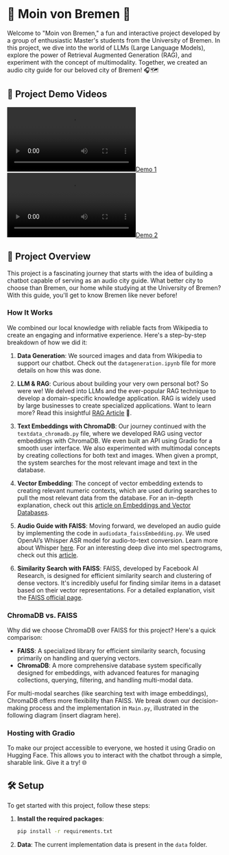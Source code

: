 # 🌟 Moin von Bremen 🌟

Welcome to "Moin von Bremen," a fun and interactive project developed by a group of enthusiastic Master's students from the University of Bremen. In this project, we dive into the world of LLMs (Large Language Models), explore the power of Retrieval Augmented Generation (RAG), and experiment with the concept of multimodality. Together, we created an audio city guide for our beloved city of Bremen! 🎧🗺️

## 🎥 Project Demo Videos

   [![Demo 1]( demo/edited_1.mp4)](demo/edited_1.mp4)
   [![Demo 2]( demo/edited_2.mp4)](demo/edited_2.mp4)

## 🚀 Project Overview

This project is a fascinating journey that starts with the idea of building a chatbot capable of serving as an audio city guide. What better city to choose than Bremen, our home while studying at the University of Bremen? With this guide, you'll get to know Bremen like never before!

### How It Works

We combined our local knowledge with reliable facts from Wikipedia to create an engaging and informative experience. Here's a step-by-step breakdown of how we did it:

1. **Data Generation**: We sourced images and data from Wikipedia to support our chatbot. Check out the `datageneration.ipynb` file for more details on how this was done.

2. **LLM & RAG**: Curious about building your very own personal bot? So were we! We delved into LLMs and the ever-popular RAG technique to develop a domain-specific knowledge application. RAG is widely used by large businesses to create specialized applications. Want to learn more? Read this insightful [RAG Article](#) 📖.

3. **Text Embeddings with ChromaDB**: Our journey continued with the `textdata_chromadb.py` file, where we developed RAG using vector embeddings with ChromaDB. We even built an API using Gradio for a smooth user interface. We also experimented with multimodal concepts by creating collections for both text and images. When given a prompt, the system searches for the most relevant image and text in the database.

4. **Vector Embedding**: The concept of vector embedding extends to creating relevant numeric contexts, which are used during searches to pull the most relevant data from the database. For an in-depth explanation, check out this [article on Embeddings and Vector Databases](https://medium.com/@vladris/embeddings-and-vector-databases-732f9927b377).

5. **Audio Guide with FAISS**: Moving forward, we developed an audio guide by implementing the code in `audiodata_faissEmbedding.py`. We used OpenAI’s Whisper ASR model for audio-to-text conversion. Learn more about Whisper [here](https://openai.com/index/whisper/). For an interesting deep dive into mel spectrograms, check out this [article](https://medium.com/analytics-vidhya/understanding-the-mel-spectrogram-fca2afa2ce53).

6. **Similarity Search with FAISS**: FAISS, developed by Facebook AI Research, is designed for efficient similarity search and clustering of dense vectors. It's incredibly useful for finding similar items in a dataset based on their vector representations. For a detailed explanation, visit the [FAISS official page](https://engineering.fb.com/2017/03/29/data-infrastructure/faiss-a-library-for-efficient-similarity-search/).

### ChromaDB vs. FAISS

Why did we choose ChromaDB over FAISS for this project? Here's a quick comparison:

- **FAISS**: A specialized library for efficient similarity search, focusing primarily on handling and querying vectors.
- **ChromaDB**: A more comprehensive database system specifically designed for embeddings, with advanced features for managing collections, querying, filtering, and handling multi-modal data.

For multi-modal searches (like searching text with image embeddings), ChromaDB offers more flexibility than FAISS. We break down our decision-making process and the implementation in `Main.py`, illustrated in the following diagram (insert diagram here).

### Hosting with Gradio

To make our project accessible to everyone, we hosted it using Gradio on Hugging Face. This allows you to interact with the chatbot through a simple, sharable link. Give it a try! 🌐

## 🛠️ Setup

To get started with this project, follow these steps:

1. **Install the required packages**:
   ```bash
   pip install -r requirements.txt
   ```
2. **Data**: The current implementation data is present in the `data` folder.




